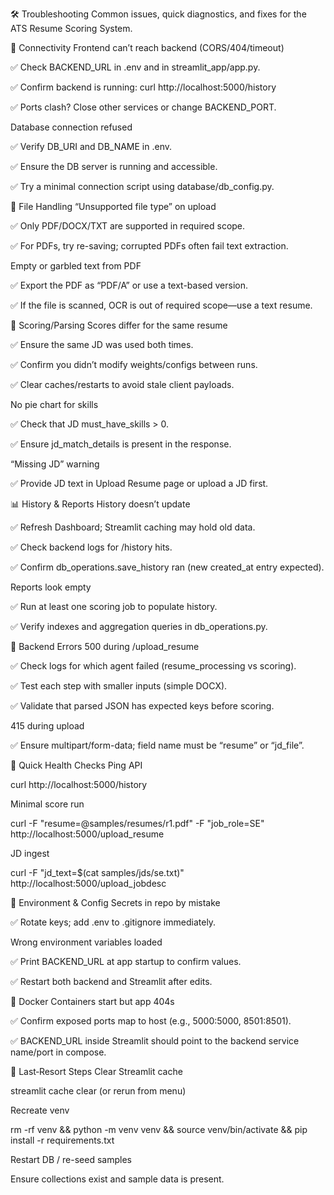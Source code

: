 🛠️ Troubleshooting
Common issues, quick diagnostics, and fixes for the ATS Resume Scoring System.

🔌 Connectivity
Frontend can’t reach backend (CORS/404/timeout)

✅ Check BACKEND_URL in .env and in streamlit_app/app.py.

✅ Confirm backend is running: curl http://localhost:5000/history

✅ Ports clash? Close other services or change BACKEND_PORT.

Database connection refused

✅ Verify DB_URI and DB_NAME in .env.

✅ Ensure the DB server is running and accessible.

✅ Try a minimal connection script using database/db_config.py.

📄 File Handling
“Unsupported file type” on upload

✅ Only PDF/DOCX/TXT are supported in required scope.

✅ For PDFs, try re-saving; corrupted PDFs often fail text extraction.

Empty or garbled text from PDF

✅ Export the PDF as “PDF/A” or use a text-based version.

✅ If the file is scanned, OCR is out of required scope—use a text resume.

🧮 Scoring/Parsing
Scores differ for the same resume

✅ Ensure the same JD was used both times.

✅ Confirm you didn’t modify weights/configs between runs.

✅ Clear caches/restarts to avoid stale client payloads.

No pie chart for skills

✅ Check that JD must_have_skills > 0.

✅ Ensure jd_match_details is present in the response.

“Missing JD” warning

✅ Provide JD text in Upload Resume page or upload a JD first.

📊 History & Reports
History doesn’t update

✅ Refresh Dashboard; Streamlit caching may hold old data.

✅ Check backend logs for /history hits.

✅ Confirm db_operations.save_history ran (new created_at entry expected).

Reports look empty

✅ Run at least one scoring job to populate history.

✅ Verify indexes and aggregation queries in db_operations.py.

🐞 Backend Errors
500 during /upload_resume

✅ Check logs for which agent failed (resume_processing vs scoring).

✅ Test each step with smaller inputs (simple DOCX).

✅ Validate that parsed JSON has expected keys before scoring.

415 during upload

✅ Ensure multipart/form-data; field name must be “resume” or “jd_file”.

🧪 Quick Health Checks
Ping API

curl http://localhost:5000/history

Minimal score run

curl -F "resume=@samples/resumes/r1.pdf" -F "job_role=SE" http://localhost:5000/upload_resume

JD ingest

curl -F "jd_text=$(cat samples/jds/se.txt)" http://localhost:5000/upload_jobdesc

🔐 Environment & Config
Secrets in repo by mistake

✅ Rotate keys; add .env to .gitignore immediately.

Wrong environment variables loaded

✅ Print BACKEND_URL at app startup to confirm values.

✅ Restart both backend and Streamlit after edits.

🐳 Docker
Containers start but app 404s

✅ Confirm exposed ports map to host (e.g., 5000:5000, 8501:8501).

✅ BACKEND_URL inside Streamlit should point to the backend service name/port in compose.

🧯 Last‑Resort Steps
Clear Streamlit cache

streamlit cache clear (or rerun from menu)

Recreate venv

rm -rf venv && python -m venv venv && source venv/bin/activate && pip install -r requirements.txt

Restart DB / re-seed samples

Ensure collections exist and sample data is present.
